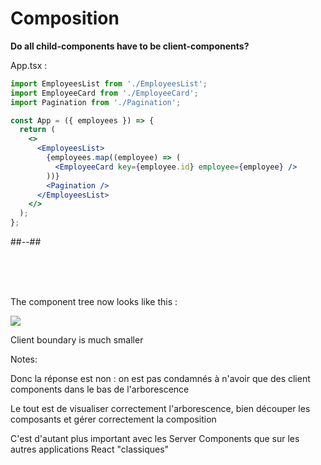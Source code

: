 <!-- .slide: class="two-column with-code title-margin-sm " -->

<style>
  .tree-34{
    width: 500px;
    height: auto;
  }
</style>

# Composition

**Do all child-components have to be client-components?**

App.tsx :

```jsx
import EmployeesList from './EmployeesList';
import EmployeeCard from './EmployeeCard';
import Pagination from './Pagination';

const App = ({ employees }) => {
  return (
    <>
      <EmployeesList>
        {employees.map((employee) => (
          <EmployeeCard key={employee.id} employee={employee} />
        ))}
        <Pagination />
      </EmployeesList>
    </>
  );
};
```

##--##

<br/>

<br/>
<br/>

<div>

The component tree now looks like this :

<img src="./assets/images/03-server-components/tree-5.png" class="tree-37" />

Client boundary is much smaller

</div>
<!-- .element: class="fragment" data-fragment-index="1"-->

Notes:

Donc la réponse est non : on est pas condamnés à n'avoir que des client components dans le bas de l'arborescence

Le tout est de visualiser correctement l'arborescence, bien découper les composants et gérer correctement la composition

C'est d'autant plus important avec les Server Components que sur les autres applications React "classiques"
